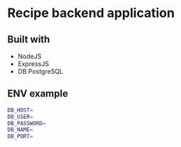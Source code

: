 # Recipe backend application

## Built with

- NodeJS
- ExpressJS
- DB PostgreSQL

## ENV example

```bash
DB_HOST=
DB_USER=
DB_PASSWORD=
DB_NAME=
DB_PORT=
```
